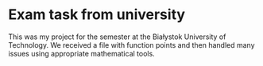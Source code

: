 # Exam task from university

This was my project for the semester at the Białystok University of Technology. We received a file with function points and then handled many issues using appropriate mathematical tools.



